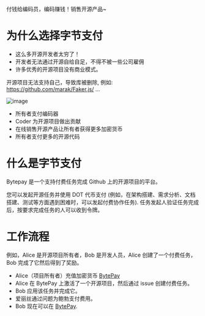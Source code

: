 付钱给编码员，编码赚钱！销售开源产品~

# 为什么选择字节支付

- 这么多开源开发者太穷了！
- 开发者无法通过开源自给自足，不得不被一些公司雇佣
- 许多优秀的开源项目没有商业模式。

开源项目无法支持自己，导致库被删除, 例如: https://github.com/marak/Faker.js/ ...

![image](https://user-images.githubusercontent.com/94216827/151523356-b3042482-24e7-4250-b858-450638aab30e.png)

- 所有者支付编码器
- Coder 为开源项目做出贡献
- 在线销售开源产品让所有者获得更多加密货币
- 所有者支付更多的开源代码

# 什么是字节支付

Bytepay 是一个支持付费任务完成 Github 上的开源项目的平台。

您可以发起开源任务并使用 DOT 代币支付 (例如，在架构搭建、需求分析、文档搭建、测试等方面遇到困难时，可以发起付费协作任务).
任务发起人验证任务完成后，按要求完成任务的人可以收到令牌。

# 工作流程

例如，Alice 是开源项目所有者，Bob 是开发人员，Alice 创建了一个付费任务，Bob 完成了它然后得到了奖励。

- Alice（项目所有者）充值加密货币 [BytePay](https://bytepay.online)
- Alice 在 BytePay 上激活了一个开源项目，然后通过 issue 创建付费任务。
- Bob 应用该任务并完成它。
- 爱丽丝通过问题为鲍勃支付费用。
- Bob 现在可以在 [BytePay](https://bytepay.online).

<br/>
<br/>
